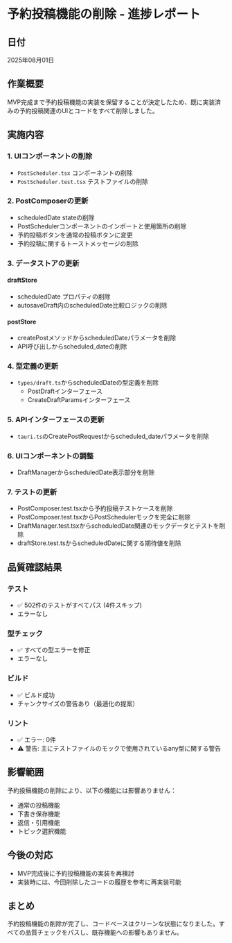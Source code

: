 # 予約投稿機能の削除 - 進捗レポート

## 日付
2025年08月01日

## 作業概要
MVP完成まで予約投稿機能の実装を保留することが決定したため、既に実装済みの予約投稿関連のUIとコードをすべて削除しました。

## 実施内容

### 1. UIコンポーネントの削除
- `PostScheduler.tsx` コンポーネントの削除
- `PostScheduler.test.tsx` テストファイルの削除

### 2. PostComposerの更新
- scheduledDate stateの削除
- PostSchedulerコンポーネントのインポートと使用箇所の削除
- 予約投稿ボタンを通常の投稿ボタンに変更
- 予約投稿に関するトーストメッセージの削除

### 3. データストアの更新
#### draftStore
- scheduledDate プロパティの削除
- autosaveDraft内のscheduledDate比較ロジックの削除

#### postStore
- createPostメソッドからscheduledDateパラメータを削除
- API呼び出しからscheduled_dateの削除

### 4. 型定義の更新
- `types/draft.ts`からscheduledDateの型定義を削除
  - PostDraftインターフェース
  - CreateDraftParamsインターフェース

### 5. APIインターフェースの更新
- `tauri.ts`のCreatePostRequestからscheduled_dateパラメータを削除

### 6. UIコンポーネントの調整
- DraftManagerからscheduledDate表示部分を削除

### 7. テストの更新
- PostComposer.test.tsxから予約投稿テストケースを削除
- PostComposer.test.tsxからPostSchedulerモックを完全に削除
- DraftManager.test.tsxからscheduledDate関連のモックデータとテストを削除
- draftStore.test.tsからscheduledDateに関する期待値を削除

## 品質確認結果

### テスト
- ✅ 502件のテストがすべてパス (4件スキップ)
- エラーなし

### 型チェック
- ✅ すべての型エラーを修正
- エラーなし

### ビルド
- ✅ ビルド成功
- チャンクサイズの警告あり（最適化の提案）

### リント
- ✅ エラー: 0件
- ⚠️ 警告: 主にテストファイルのモックで使用されているany型に関する警告

## 影響範囲
予約投稿機能の削除により、以下の機能には影響ありません：
- 通常の投稿機能
- 下書き保存機能
- 返信・引用機能
- トピック選択機能

## 今後の対応
- MVP完成後に予約投稿機能の実装を再検討
- 実装時には、今回削除したコードの履歴を参考に再実装可能

## まとめ
予約投稿機能の削除が完了し、コードベースはクリーンな状態になりました。すべての品質チェックをパスし、既存機能への影響もありません。
